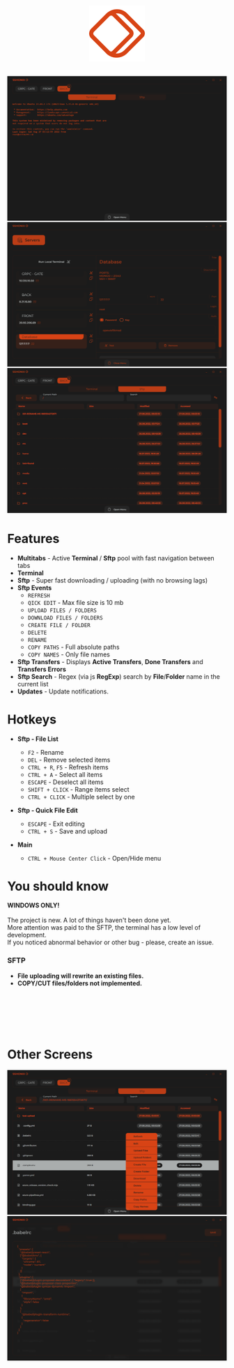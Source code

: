 <p align="center">
  <img  src="./assets/LOGO.png" width="128px" height="128px">
</p>
</br>

  <img src="./assets/screens/1.png">
  <img src="./assets/screens/2.png">
  <img src="./assets/screens/3.png">
  
# Features
-   **Multitabs** - Active **Terminal** / **Sftp** pool with fast navigation between tabs
-   **Terminal**
-   **Sftp** - Super fast downloading / uploading (with no browsing lags)
-   **Sftp Events**
    -   `REFRESH`
    -   `QICK EDIT` - Max file size is 10 mb
    -   `UPLOAD FILES / FOLDERS`
    -   `DOWNLOAD FILES / FOLDERS`
    -   `CREATE FILE / FOLDER`
    -   `DELETE`
    -   `RENAME`
    -   `COPY PATHS` - Full absolute paths
    -   `COPY NAMES` - Only file names
-   **Sftp Transfers** - Displays **Active Transfers**, **Done Transfers** and **Transfers Errors**
-   **Sftp Search** - Regex (via js **RegExp**) search by **File**/**Folder** name in the current list
-   **Updates** - Update notifications.

# Hotkeys

-   **Sftp - File List**

    -   `F2` - Rename
    -   `DEL` - Remove selected items
    -   `CTRL + R`, `F5` - Refresh items
    -   `CTRL + A` - Select all items
    -   `ESCAPE` - Deselect all items
    -   `SHIFT + CLICK` - Range items select
    -   `CTRL + CLICK` - Multiple select by one

-   **Sftp - Quick File Edit**
    -   `ESCAPE` - Exit editing
    -   `CTRL + S` - Save and upload
-   **Main**
    -   `CTRL + Mouse Center Click` - Open/Hide menu

# You should know

**WINDOWS ONLY!**  
</br>
The project is new. A lot of things haven't been done yet.  
More attention was paid to the SFTP, the terminal has a low level of development.  
If you noticed abnormal behavior or other bug - please, create an issue.

### SFTP

-   **File uploading will rewrite an existing files.**
-   **COPY/CUT files/folders not implemented.**

</br>
</br>
</br>
</br>
</br>

# Other Screens

  <img src="./assets/screens/4.png">
  <img src="./assets/screens/5.png">
